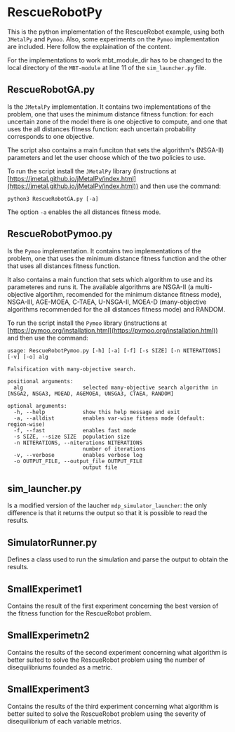 # RescueRobotPy

This is the python implementation of the RescueRobot example, using both `JMetalPy` and `Pymoo`. Also, some experiments on the `Pymoo` implementation are included.
Here follow the explaination of the content.

For the implementations to work mbt_module_dir has to be changed to the local directory of the `MBT-module` at line 11 of the `sim_launcher.py` file.


## RescueRobotGA.py

Is the `JMetalPy` implementation. It contains two implementations of the problem, one that uses the minimum distance fitness function: for each uncertain zone of the model there is one objective to compute, and one that uses the all distances fitness function: each uncertain probability corresponds to one objective.

The script also contains a main funciton that sets the algorithm's (NSGA-II) parameters and let the user choose which of the two policies to use.

To run the script install the `JMetalPy` library (instructions at [https://jmetal.github.io/jMetalPy/index.html](https://jmetal.github.io/jMetalPy/index.html)) and then use the command:
```
python3 RescueRobotGA.py [-a]
```
The option `-a` enables the all distances fitness mode.

## RescueRobotPymoo.py

Is the `Pymoo` implementation. It contains two implementations of the problem, one that uses the minimum distance fitness function and the other that uses all distances fitness function.

It also contains a main function that sets which algorithm to use and its parameteres and runs it. The available algorithms are NSGA-II (a multi-objective algortihm, recomended for the minimum distance fitness mode), NSGA-III, AGE-MOEA, C-TAEA, U-NSGA-II, MOEA-D (many-objective algorithms recommended for the all distances fitness mode) and RANDOM.

To run the script install the `Pymoo` library (instructions at [https://pymoo.org/installation.html](https://pymoo.org/installation.html)) and then use the command:
```
usage: RescueRobotPymoo.py [-h] [-a] [-f] [-s SIZE] [-n NITERATIONS] [-v] [-o] alg

Falsification with many-objective search.

positional arguments:
  alg                   selected many-objective search algorithm in [NSGA2, NSGA3, MOEAD, AGEMOEA, UNSGA3, CTAEA, RANDOM]

optional arguments:
  -h, --help            show this help message and exit
  -a, --alldist         enables var-wise fitness mode (default: region-wise)
  -f, --fast            enables fast mode
  -s SIZE, --size SIZE  population size
  -n NITERATIONS, --niterations NITERATIONS
                        number of iterations
  -v, --verbose         enables verbose log
  -o OUTPUT_FILE, --output_file OUTPUT_FILE
                        output file
```

## sim_launcher.py

Is a modified version of the laucher `mdp_simulator_launcher`: the only difference is that it returns the output so that it is possible to read the results.

## SimulatorRunner.py

Defines a class used to run the simulation and parse the output to obtain the results.

## SmallExperimet1

Contains the result of the first experiment concerning the best version of the fitness function for the RescueRobot problem.

## SmallExperimetn2

Contains the results of the second experiment concerning what algorithm is better suited to solve the RescueRobot problem using the number of disequilibriums founded as a metric.

## SmallExperiment3

Contains the results of the third experiment concerning what algorithm is better suited to solve the RescueRobot problem using the severity of disequilibrium of each variable metrics.